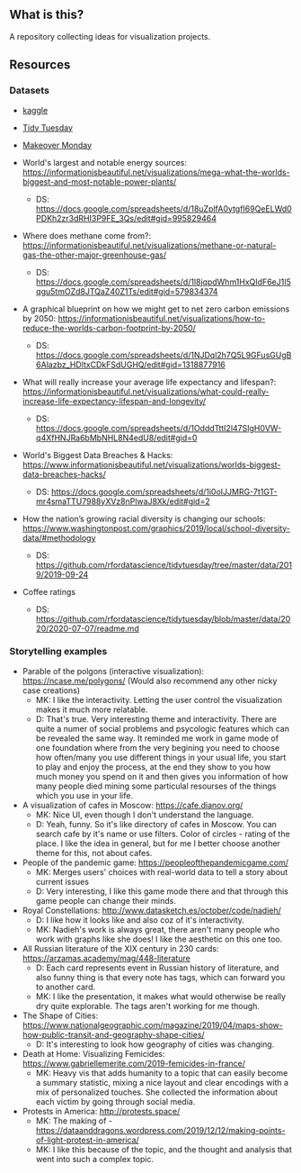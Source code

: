 ## What is this?
A repository collecting ideas for visualization projects.

## Resources
### Datasets
- [kaggle](https://www.kaggle.com/)
- [Tidy Tuesday](https://github.com/rfordatascience/tidytuesday)
- [Makeover Monday](https://www.makeovermonday.co.uk/)

- World's largest and notable energy sources: https://informationisbeautiful.net/visualizations/mega-what-the-worlds-biggest-and-most-notable-power-plants/
  - DS: https://docs.google.com/spreadsheets/d/18uZplfA0ytgfI69QeELWd0PDKh2zr3dRHI3P9FE_3Qs/edit#gid=995829464
- Where does methane come from?: https://informationisbeautiful.net/visualizations/methane-or-natural-gas-the-other-major-greenhouse-gas/
  - DS: https://docs.google.com/spreadsheets/d/1l8jqpdWhm1HxQIdF6eJ1I5qgu5tmOZd8JTQaZ40Z1Ts/edit#gid=579834374
- A graphical blueprint on how we might get to net zero carbon emissions by 2050: https://informationisbeautiful.net/visualizations/how-to-reduce-the-worlds-carbon-footprint-by-2050/
  - DS: https://docs.google.com/spreadsheets/d/1NJDql2h7Q5L9GFusGUgB6Alazbz_HDltxCDkFSdUGHQ/edit#gid=1318877916
- What will really increase your average life expectancy and lifespan?: https://informationisbeautiful.net/visualizations/what-could-really-increase-life-expectancy-lifespan-and-longevity/
  - DS: https://docs.google.com/spreadsheets/d/1OdddTttI2l47SIgH0VW-q4XfHNJRa6bMbNHL8N4edU8/edit#gid=0
- World's Biggest Data Breaches & Hacks: https://www.informationisbeautiful.net/visualizations/worlds-biggest-data-breaches-hacks/
  - DS: https://docs.google.com/spreadsheets/d/1i0oIJJMRG-7t1GT-mr4smaTTU7988yXVz8nPlwaJ8Xk/edit#gid=2
- How the nation’s growing racial diversity is changing our schools: https://www.washingtonpost.com/graphics/2019/local/school-diversity-data/#methodology
  - DS: https://github.com/rfordatascience/tidytuesday/tree/master/data/2019/2019-09-24
- Coffee ratings
  - DS: https://github.com/rfordatascience/tidytuesday/blob/master/data/2020/2020-07-07/readme.md

### Storytelling examples
- Parable of the polgons (interactive visualization): https://ncase.me/polygons/ (Would also recommend any other nicky case creations)
  - MK: I like the interactivity. Letting the user control the visualization makes it much more relatable.
  - D: That's true. Very interesting theme and interactivity. There are quite a numer of social problems and psycologic features which can be revealed the same way.
  It reminded me work in game mode of one foundation where from the very begining you need to choose how often/many you use different things in your usual life, you start to play and enjoy the process, at the end they show to you how much money you spend on it and then gives you information of how many people died mining some particulal resourses of the things which you use in your life.
- A visualization of cafes in Moscow: https://cafe.dianov.org/
  - MK: Nice UI, even though I don't understand the language.
  - D: Yeah, funny. So it's like directory of cafes in Moscow. You can search cafe by it's name or use filters. Color of circles - rating of the place. I like the idea in general, but for me I better choose another theme for this, not about cafes.
- People of the pandemic game: https://peopleofthepandemicgame.com/
  - MK: Merges users' choices with real-world data to tell a story about current issues
  - D: Very interesting, I like this game mode there and that through this game people can change their minds.
- Royal Constellations: http://www.datasketch.es/october/code/nadieh/
  - D: I like how it looks like and also coz of it's interactivity. 
  - MK: Nadieh's work is always great, there aren't many people who work with graphs like she does! I like the aesthetic on this one too.
- All Russian literature of the XIX century in 230 cards: https://arzamas.academy/mag/448-literature
  - D: Each card represents event in Russian history of literature, and also funny thing is that every note has tags, which can forward you to another card. 
  - MK: I like the presentation, it makes what would otherwise be really dry quite explorable. The tags aren't working for me though.
- The Shape of Cities: https://www.nationalgeographic.com/magazine/2019/04/maps-show-how-public-transit-and-geography-shape-cities/
  - D: It's interesting to look how geography of cities was changing.
- Death at Home: Visualizing Femicides: https://www.gabriellemerite.com/2019-femicides-in-france/
  - MK: Heavy vis that adds humanity to a topic that can easily become a summary statistic, mixing a nice layout and clear encodings with a mix of personalized touches. She collected the information about each victim by going through social media.
- Protests in America: http://protests.space/
  - MK: The making of - https://dataanddragons.wordpress.com/2019/12/12/making-points-of-light-protest-in-america/
  - MK: I like this because of the topic, and the thought and analysis that went into such a complex topic.
